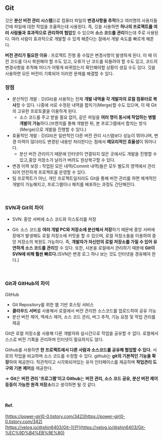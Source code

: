 ## Git

깃은 **분산 버전 관리 시스템**으로 컴퓨터 파일의 **변경사항을 추적**하고 여러명의 사용자들 간에 파일에 대한 작업을 조율하는데 사용된다. 즉, 깃을 사용하면 **하나의 프로젝트를 여러 사람들과** **효과적으로 관리하여 협업**할 수 있으며 **소스 코드를 관리**하는데 주로 사용된다. 여러 사람이 효과적으로 개발할 수 있게 해준다는 점에서 개발 속도를 빠르게 해준다.

**버전 관리가 필요한 이유** : 프로젝트 진행 중 수많은 변경사항이 발생하게 된다. 이 때 이전 코드를 다시 복원해야 할 수도 있고, 오류가 난 코드를 되돌려야 할 수도 있고, 코드의 변경사항을 추적해 어디가 어떻게 바뀌었는지 확인해야할 상황이 생길 수도 있다. 깃을 사용하면 모든 버전이 기록되어 이러한 문제를 해결할 수 있다.

### 장점
- 분산적인 개발 : 깃(Git)을 사용하는 전체 **개발 내역을 각 개발자의 로컬 컴퓨터로 복사**할 수 있다. 나중에 서로 수정된 내역을 합치기(Merge)할 수도 있으며, 이 때 Git의 고유한 프로토콜을 이용하게 된다.
    - 소스 코드를 주고 받을 필요 없이, 같은 파일을 **여러 명이 동시에 작업하는 병렬 개발이 가능**하다.(브랜치를 통해 개발한 뒤, 본 프로그램에서 합치는 방식(Merge)으로 개발을 진행할 수 있다.)
- 효율적인 개발 : 깃(Git)은 일반적인 다른 버전 관리 시스템보다 성능이 뛰어나며, 변경 이력이 많더라도 변경된 내용만 처리한다는 점에서 **메모리적인 효율성**이 뛰어나다.
    - 분산 버전 관리이기 때문에 인터넷이 연결되지 않은 곳에서도 개발을 진행할 수 있고,중앙 저장소가 날라가 버려도 원상복구할 수 있다.
- 변경 이력 보장 **:** 작업된 모든 내역(Commit 내역)들은 모두 별도의 영역에서 관리되어 안전하게 프로젝트를 운영할 수 있다.
- 팀 프로젝트가 아닌, 개인 프로젝트일지라도 Git을 통해 버전 관리를 하면 체계적인 개발이 가능해지고, 프로그램이나 패치를 배포하는 과정도 간단해진다.

<br>

### SVN과 Git의 차이
- SVN: 중앙 서버에 소스 코드와 히스토리를 저장 

- Git: 소스 코드를 **여러 개발 PC와 저장소에 분산해서 저장**하기 때문에 중앙 서버에 장애가 발생해도 로컬 저장소에 커밋을 할 수 있으며, 로컬 저장소들을 이용하여 중앙 저장소의 복원도 가능하다. 즉, **개발자가 자신만의 로컬 저장소를 가질 수 있어 유연하게 소스 코드를 관리**할 수 있다.
또한, 사본을 로컬에서 관리하기 때문에 **Git이 SVN에 비해 훨씬 빠르다.**(SVN은 변경 로그 하나 보는 것도 인터넷을 경유해야 한다.)

<br>

### Git과 GitHub의 차이

GitHub
- Git Repository를 위한 웹 기반 호스팅 서비스
- **클라우드 서버**를 사용해서 로컬에서 버전 관리한 소스코드를 업로드하여 공유 가능
- 분산 버전 제어, 액세스 제어, 소스 코드 관리, 버그 추적, 기능 요청 및 작업 관리를 제공

Git은 로컬 저장소를 사용해 다른 개발자와 실시간으로 작업을 공유할 수 없다. 로컬에서 스스로 버전 기록을 관리하며 인터넷이 필요하지도 않다.

Github를 사용하면 **한 프로젝트에서 다른 사람과 소스코드를 공유해 협업할 수 있다.** 서로의 작업을 비교하며 소스 코드를 수정할 수 있다. github는 **git의 기본적인 기능을 확장**하여 제공한다. 직관적이고 시각화되어있는 유저 인터페이스를 제공하며 **작업관리 도구와 기본 제어**를 제공한다.

⇒ **Git**은 **버전 관리 '프로그램'이고 Github**는 **버전 관리, 소스 코드 공유, 분산 버전 제어 등등이 가능한 원격 저장소**라고 생각하면 될 것 같다.

<br>

#### Ref.
[https://power-girl0-0.tistory.com/342](https://power-girl0-0.tistory.com/342) <br>
[https://velog.io/@shin6403/Git-이란](https://velog.io/@shin6403/Git-%EC%9D%B4%EB%9E%80)
